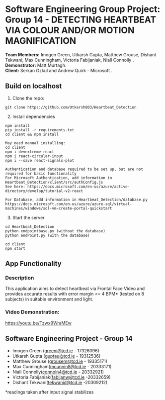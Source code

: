 # **Software Engineering Group Project: Group 14 - DETECTING HEARTBEAT VIA COLOUR AND/OR MOTION MAGNIFICATION**
**Team Members:** Imogen Green, Utkarsh Gupta, Matthew Grouse, Dishant Tekwani, Max Cunningham, Victoria Fabijaniak, Niall Connolly .
**Demonstrator:** Matt Murtagh.  
**Client:** Serkan Ozkul and Andrew Quirk - Microsoft .

## Build on localhost
1. Clone the repo: 
```
git clone https://github.com/Utkarsh803/Heartbeat_Detection
```

2. Install dependencies
```
npm install
pip install -r requirements.txt
cd client && npm install

May need manual installing:
cd client
npm i devextreme-react
npm i react-circular-input
npm i --save react-signals-plot

Authentication and database required to be set up, but are not required for basic functionality
For Microsoft Authentication, add information in Heartbeat_Detection/client/src/authConfig.js
See here: https://docs.microsoft.com/en-us/azure/active-directory/develop/tutorial-v2-react

For Database, add information in Heartbeat_Detection/database.py
https://docs.microsoft.com/en-us/azure/azure-sql/virtual-machines/windows/sql-vm-create-portal-quickstart

```

3. Start the server
```
cd Heartbeat_Detection
python endpointbase.py (without the database)
python endPoint.py (with the database)

cd client
npm start
```

## App Functionality
### Description
This application aims to detect heartbeat via Frontal Face Video and provides accurate results with error margin <= 4 BPM* (tested on 8 subjects) in suitable environment and light.

### Video Demonstration:  
https://youtu.be/Tzwx9WraMEw

## Software Engineering Project - Group 14
- Imogen Green (greeni@tcd.ie - 17326096)
- Utkarsh Gupta (guptau@tcd.ie - 19312536)
- Matthew Grouse (grousem@tcd.ie - 19335171)
- Max Cunningham(mcunnin8@tcd.ie - 20333171)
- Niall Connolly(connoln4@tcd.ie - 20332921)
- Victoria Fabijaniak(fabijanw@tcd.ie -20332659)
- Dishant Tekwani(tekwanid@tcd.ie -20309212)

*readings taken after input signal stabilizes